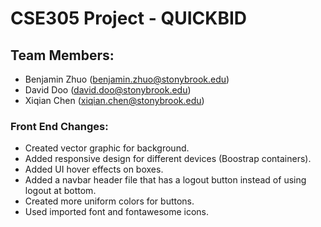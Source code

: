 # CSE305 Project - QUICKBID

## Team Members:
- Benjamin Zhuo (benjamin.zhuo@stonybrook.edu)
- David Doo  (david.doo@stonybrook.edu)
- Xiqian Chen (xiqian.chen@stonybrook.edu)

### Front End Changes:
- Created vector graphic for background.
- Added responsive design for different devices (Boostrap containers).
- Added UI hover effects on boxes.
- Added a navbar header file that has a logout button instead of using logout at bottom.
- Created more uniform colors for buttons.
- Used imported font and fontawesome icons.
